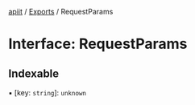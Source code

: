 [apiit](../README.md) / [Exports](../modules.md) / RequestParams

# Interface: RequestParams

## Indexable

▪ [key: `string`]: `unknown`
